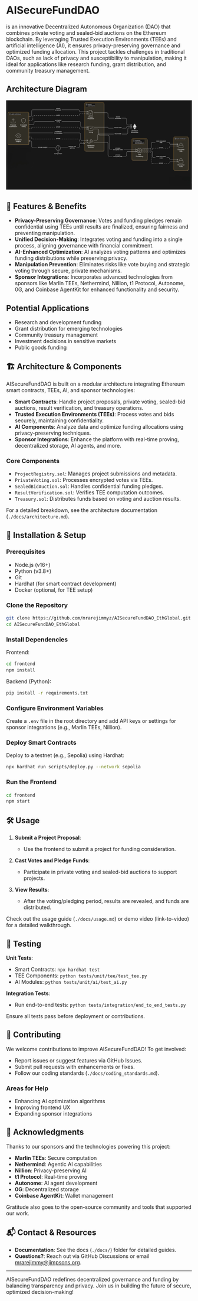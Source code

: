 # AISecureFundDAO

is an innovative Decentralized Autonomous Organization (DAO) that combines private voting and sealed-bid auctions on the Ethereum blockchain. By leveraging Trusted Execution Environments (TEEs) and artificial intelligence (AI), it ensures privacy-preserving governance and optimized funding allocation. This project tackles challenges in traditional DAOs, such as lack of privacy and susceptibility to manipulation, making it ideal for applications like research funding, grant distribution, and community treasury management.

## Architecture Diagram

![AISecureFundDAO Architecture](images/SupFinal.png)

## 🌟 Features & Benefits

- **Privacy-Preserving Governance**: Votes and funding pledges remain confidential using TEEs until results are finalized, ensuring fairness and preventing manipulation.
- **Unified Decision-Making**: Integrates voting and funding into a single process, aligning governance with financial commitment.
- **AI-Enhanced Optimization**: AI analyzes voting patterns and optimizes funding distributions while preserving privacy.
- **Manipulation Prevention**: Eliminates risks like vote buying and strategic voting through secure, private mechanisms.
- **Sponsor Integrations**: Incorporates advanced technologies from sponsors like Marlin TEEs, Nethermind, Nillion, t1 Protocol, Autonome, 0G, and Coinbase AgentKit for enhanced functionality and security.

## Potential Applications

- Research and development funding
- Grant distribution for emerging technologies
- Community treasury management
- Investment decisions in sensitive markets
- Public goods funding

## 🏗️ Architecture & Components

AISecureFundDAO is built on a modular architecture integrating Ethereum smart contracts, TEEs, AI, and sponsor technologies:

- **Smart Contracts**: Handle project proposals, private voting, sealed-bid auctions, result verification, and treasury operations.
- **Trusted Execution Environments (TEEs)**: Process votes and bids securely, maintaining confidentiality.
- **AI Components**: Analyze data and optimize funding allocations using privacy-preserving techniques.
- **Sponsor Integrations**: Enhance the platform with real-time proving, decentralized storage, AI agents, and more.

### Core Components

- `ProjectRegistry.sol`: Manages project submissions and metadata.
- `PrivateVoting.sol`: Processes encrypted votes via TEEs.
- `SealedBidAuction.sol`: Handles confidential funding pledges.
- `ResultVerification.sol`: Verifies TEE computation outcomes.
- `Treasury.sol`: Distributes funds based on voting and auction results.

For a detailed breakdown, see the architecture documentation (`./docs/architecture.md`).

## 🚀 Installation & Setup

### Prerequisites

- Node.js (v16+)
- Python (v3.8+)
- Git
- Hardhat (for smart contract development)
- Docker (optional, for TEE setup)

### Clone the Repository

```bash
git clone https://github.com/mrarejimmyz/AISecureFundDAO_EthGlobal.git
cd AISecureFundDAO_EthGlobal
```

### Install Dependencies

Frontend:

```bash
cd frontend
npm install
```

Backend (Python):

```bash
pip install -r requirements.txt
```

### Configure Environment Variables

Create a `.env` file in the root directory and add API keys or settings for sponsor integrations (e.g., Marlin TEEs, Nillion).

### Deploy Smart Contracts

Deploy to a testnet (e.g., Sepolia) using Hardhat:

```bash
npx hardhat run scripts/deploy.py --network sepolia
```

### Run the Frontend

```bash
cd frontend
npm start
```

## 🛠️ Usage

1. **Submit a Project Proposal**:

   - Use the frontend to submit a project for funding consideration.

2. **Cast Votes and Pledge Funds**:

   - Participate in private voting and sealed-bid auctions to support projects.

3. **View Results**:
   - After the voting/pledging period, results are revealed, and funds are distributed.

Check out the usage guide (`./docs/usage.md`) or demo video (link-to-video) for a detailed walkthrough.

## 🧪 Testing

**Unit Tests**:

- Smart Contracts: `npx hardhat test`
- TEE Components: `python tests/unit/tee/test_tee.py`
- AI Modules: `python tests/unit/ai/test_ai.py`

**Integration Tests**:

- Run end-to-end tests: `python tests/integration/end_to_end_tests.py`

Ensure all tests pass before deployment or contributions.

## 🤝 Contributing

We welcome contributions to improve AISecureFundDAO! To get involved:

- Report issues or suggest features via GitHub Issues.
- Submit pull requests with enhancements or fixes.
- Follow our coding standards (`./docs/coding_standards.md`).

### Areas for Help

- Enhancing AI optimization algorithms
- Improving frontend UX
- Expanding sponsor integrations

## 🙏 Acknowledgments

Thanks to our sponsors and the technologies powering this project:

- **Marlin TEEs**: Secure computation
- **Nethermind**: Agentic AI capabilities
- **Nillion**: Privacy-preserving AI
- **t1 Protocol**: Real-time proving
- **Autonome**: AI agent development
- **0G**: Decentralized storage
- **Coinbase AgentKit**: Wallet management

Gratitude also goes to the open-source community and tools that supported our work.

## 📬 Contact & Resources

- **Documentation**: See the docs (`./docs/`) folder for detailed guides.
- **Questions?**: Reach out via GitHub Discussions or email [mrarejimmy@jimpsons.org](mailto:mrarejimmy@jimpsons.org).

---

AISecureFundDAO redefines decentralized governance and funding by balancing transparency and privacy. Join us in building the future of secure, optimized decision-making!
